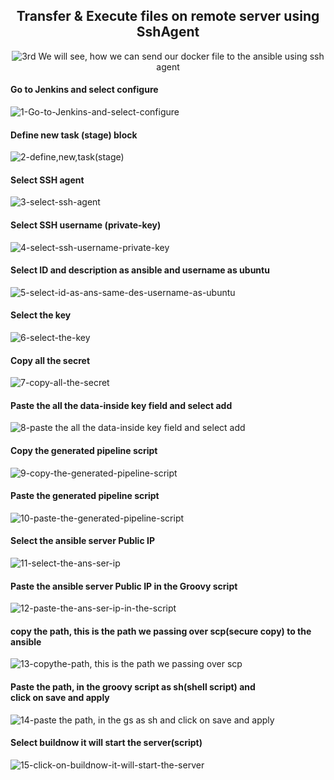 <div align="center">

## Transfer & Execute files on remote server using SshAgent
  
![3rd](https://user-images.githubusercontent.com/58173938/197097802-7b11d72a-86a8-4203-b7b8-39d2bb6c0f2b.png)
We will see, how we can send our docker file to the ansible using ssh agent <br>  
  
</div>

#### Go to Jenkins and select configure

![1-Go-to-Jenkins-and-select-configure](https://user-images.githubusercontent.com/58173938/197098191-c399d4a0-2d57-4d04-bed9-53a1c81da4ca.png)

#### Define new task (stage) block

![2-define,new,task(stage)](https://user-images.githubusercontent.com/58173938/197098486-e5b7fbec-215d-49fe-a294-d960968579b0.png)

#### Select SSH agent

![3-select-ssh-agent](https://user-images.githubusercontent.com/58173938/197098662-969f3490-50a9-45aa-852d-e25c6d40d31a.png)

#### Select SSH username (private-key)

![4-select-ssh-username-private-key](https://user-images.githubusercontent.com/58173938/197098807-801aed73-fbf8-41ef-8fac-8c41b8ae563a.png)

#### Select ID and description as ansible and username as ubuntu

![5-select-id-as-ans-same-des-username-as-ubuntu](https://user-images.githubusercontent.com/58173938/197098990-3f70d043-a268-4b02-b7fb-b4c528a2111f.png)

#### Select the key

![6-select-the-key](https://user-images.githubusercontent.com/58173938/197099292-8e2687d1-cd1f-430b-b4eb-e4c1e50e57c7.png)

#### Copy all the secret

![7-copy-all-the-secret](https://user-images.githubusercontent.com/58173938/197099370-9f1ee08c-ac0c-4c07-9f89-be654e2900f7.png)

#### Paste the all the data-inside key field and select add

![8-paste the all the data-inside key field and select add](https://user-images.githubusercontent.com/58173938/197099488-a842ecab-8055-4824-82f0-1c86318f0ee4.png)

#### Copy the generated pipeline script

![9-copy-the-generated-pipeline-script](https://user-images.githubusercontent.com/58173938/197099660-2c31367b-e41e-4177-9f3f-4fe0bcd5cdc6.png)

#### Paste the generated pipeline script

![10-paste-the-generated-pipeline-script](https://user-images.githubusercontent.com/58173938/197099749-f5dfde90-0b15-480e-8927-0a18d9cd2cd5.png)

#### Select the ansible server Public IP

![11-select-the-ans-ser-ip](https://user-images.githubusercontent.com/58173938/197099906-27aae10f-c086-4528-9ca5-2e1017b44073.png)

#### Paste the ansible server Public IP in the Groovy script

![12-paste-the-ans-ser-ip-in-the-script](https://user-images.githubusercontent.com/58173938/197100014-42ac6550-cfeb-4eee-b875-136faa3ad3ff.png)

#### copy the path, this is the path we passing over scp(secure copy) to the ansible

![13-copythe-path, this is the path we passing over scp](https://user-images.githubusercontent.com/58173938/197100245-7fd7530b-e21d-4c18-b761-ca810c863c8b.png)

#### Paste the path, in the groovy script as sh(shell script) and <br>click on save and apply

![14-paste the path, in the gs as sh and click on save and apply](https://user-images.githubusercontent.com/58173938/197100409-dbb18ba2-398a-496a-b542-2460878cda8c.png)


#### Select buildnow it will start the server(script)

![15-click-on-buildnow-it-will-start-the-server](https://user-images.githubusercontent.com/58173938/197100624-ab90bc07-027e-4b58-8d52-a91ebe26635d.png)


#### 



